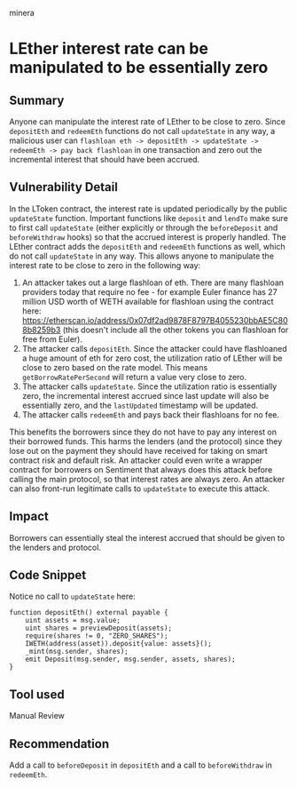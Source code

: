 minera
# LEther interest rate can be manipulated to be essentially zero

## Summary
Anyone can manipulate the interest rate of LEther to be close to zero. Since `depositEth` and `redeemEth` functions do not call `updateState` in any way, a malicious user can `flashloan eth -> depositEth -> updateState -> redeemEth -> pay back flashloan` in one transaction and zero out the incremental interest that should have been accrued.

## Vulnerability Detail
In the LToken contract, the interest rate is updated periodically by the public `updateState` function. Important functions like `deposit` and `lendTo` make sure to first call `updateState` (either explicitly or through the `beforeDeposit` and `beforeWithdraw` hooks) so that the accrued interest is properly handled. The LEther contract adds the `depositEth` and `redeemEth` functions as well, which do not call `updateState` in any way. This allows anyone to manipulate the interest rate to be close to zero in the following way:

1. An attacker takes out a large flashloan of eth. There are many flashloan providers today that require no fee - for example Euler finance has 27 million USD worth of WETH available for flashloan using the contract here: https://etherscan.io/address/0x07df2ad9878F8797B4055230bbAE5C808b8259b3 (this doesn't include all the other tokens you can flashloan for free from Euler).
2. The attacker calls `depositEth`. Since the attacker could have flashloaned a huge amount of eth for zero cost, the utilization ratio of LEther will be close to zero based on the rate model. This means `getBorrowRatePerSecond` will return a value very close to zero.
3. The attacker calls `updateState`. Since the utilization ratio is essentially zero, the incremental interest accrued since last update will also be essentially zero, and the `lastUpdated` timestamp will be updated.
4. The attacker calls `redeemEth` and pays back their flashloans for no fee.

This benefits the borrowers since they do not have to pay any interest on their borrowed funds. This harms the lenders (and the protocol) since they lose out on the payment they should have received for taking on smart contract risk and default risk. An attacker could even write a wrapper contract for borrowers on Sentiment that always does this attack before calling the main protocol, so that interest rates are always zero. An attacker can also front-run legitimate calls to `updateState` to execute this attack.

## Impact
Borrowers can essentially steal the interest accrued that should be given to the lenders and protocol.

## Code Snippet
Notice no call to `updateState` here:
```
function depositEth() external payable {
    uint assets = msg.value;
    uint shares = previewDeposit(assets);
    require(shares != 0, "ZERO_SHARES");
    IWETH(address(asset)).deposit{value: assets}();
    _mint(msg.sender, shares);
    emit Deposit(msg.sender, msg.sender, assets, shares);
}
```

## Tool used
Manual Review

## Recommendation
Add a call to `beforeDeposit` in `depositEth` and a call to `beforeWithdraw` in `redeemEth`.